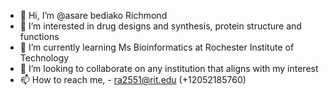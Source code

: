 - 👋 Hi, I’m @asare bediako Richmond
- 👀 I’m interested in drug designs and synthesis, protein structure and functions 
- 🌱 I’m currently learning  Ms Bioinformatics at Rochester Institute of Technology
- 💞️ I’m looking to collaborate on any institution that aligns with my interest 
- 📫 How to reach me, - ra2551@rit.edu (+12052185760)

<!---
asarebediakoR/asarebediakoR is a ✨ special ✨ repository because its `README.md` (this file) appears on your GitHub profile.
You can click the Preview link to take a look at your changes.
--->

